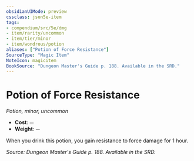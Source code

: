 ```yaml
---
obsidianUIMode: preview
cssclass: json5e-item
tags:
- compendium/src/5e/dmg
- item/rarity/uncommon
- item/tier/minor
- item/wondrous/potion
aliases: ["Potion of Force Resistance"]
SourceType: "Magic Item"
NoteIcon: magicitem
BookSource: "Dungeon Master's Guide p. 188. Available in the SRD."
---
```

# Potion of Force Resistance
*Potion, minor, uncommon*  

- **Cost**: ⏤
- **Weight**: ⏤

When you drink this potion, you gain resistance to force damage for 1 hour.

*Source: Dungeon Master's Guide p. 188. Available in the SRD.*